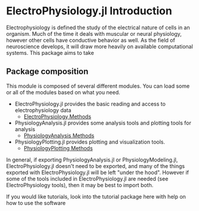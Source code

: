 # ElectroPhysiology.jl Introduction

Electrophysiology is defined the study of the electrical nature of cells in an organism. Much of the time it deals with muscular or neural physiology, however other cells have conductive behavior as well. As the field of neuroscience develops, it will draw more heavily on available computational systems. This package aims to take 

## Package composition

This module is composed of several different modules. You can load some or all of the modules based on what you need. 

- ElectroPhysiology.jl provides the basic reading and access to electrophysiology data
     - [ElectroPhysiology Methods](@ref)
- PhysiologyAnalysis.jl provides some analysis tools and plotting tools for analysis
     - [PhysiologyAnalysis Methods](@ref)
- PhysiologyPlotting.jl provides plotting and visualization tools. 
     - [PhysiologyPlotting Methods](@ref)

In general, if exporting PhysiologyAnalysis.jl or PhysiologyModeling.jl, ElectroPhysiology.jl doesn't need to be exported, and many of the things exported with ElectroPhysiology.jl will be left "under the hood". However if some of the tools included in ElectroPhysiology.jl are needed (see ElectroPhysiology tools), then it may be best to import both. 

If you would like tutorials, look into the tutorial package here with help on how to use the software


```@contents
```